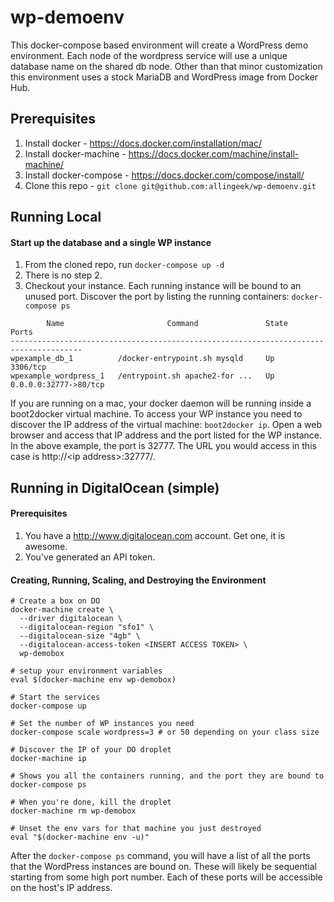# wp-demoenv
This docker-compose based environment will create a WordPress demo environment. Each node of the wordpress service will use a unique database name on the shared db node. Other than that minor customization this environment uses a stock MariaDB and WordPress image from Docker Hub.

## Prerequisites

1. Install docker - https://docs.docker.com/installation/mac/
2. Install docker-machine - https://docs.docker.com/machine/install-machine/ 
3. Install docker-compose - https://docs.docker.com/compose/install/
4. Clone this repo - `git clone git@github.com:allingeek/wp-demoenv.git`

## Running Local
#### Start up the database and a single WP instance
1. From the cloned repo, run `docker-compose up -d`
2. There is no step 2.
3. Checkout your instance. Each running instance will be bound to an unused port. Discover the port by listing the running containers: `docker-compose ps`
````
        Name                       Command               State           Ports         
--------------------------------------------------------------------------------------
wpexample_db_1          /docker-entrypoint.sh mysqld     Up      3306/tcp              
wpexample_wordpress_1   /entrypoint.sh apache2-for ...   Up      0.0.0.0:32777->80/tcp 
````
If you are running on a mac, your docker daemon will be running inside a boot2docker virtual machine. To access your WP instance you need to discover the IP address of the virtual machine: `boot2docker ip`. Open a web browser and access that IP address and the port listed for the WP instance. In the above example, the port is 32777. The URL you would access in this case is http://&lt;ip address&gt;:32777/.

## Running in DigitalOcean (simple)

#### Prerequisites
1. You have a http://www.digitalocean.com account. Get one, it is awesome.
2. You've generated an API token.

#### Creating, Running, Scaling, and Destroying the Environment
````
# Create a box on DO
docker-machine create \
  --driver digitalocean \
  --digitalocean-region "sfo1" \
  --digitalocean-size "4gb" \
  --digitalocean-access-token <INSERT ACCESS TOKEN> \
  wp-demobox

# setup your environment variables
eval $(docker-machine env wp-demobox)

# Start the services
docker-compose up

# Set the number of WP instances you need
docker-compose scale wordpress=3 # or 50 depending on your class size

# Discover the IP of your DO droplet
docker-machine ip 

# Shows you all the containers running, and the port they are bound to
docker-compose ps 

# When you're done, kill the droplet
docker-machine rm wp-demobox

# Unset the env vars for that machine you just destroyed
eval "$(docker-machine env -u)"
````

After the `docker-compose ps` command, you will have a list of all the ports that the WordPress instances are bound on. These will likely be sequential starting from some high port number. Each of these ports will be accessible on the host's IP address.
